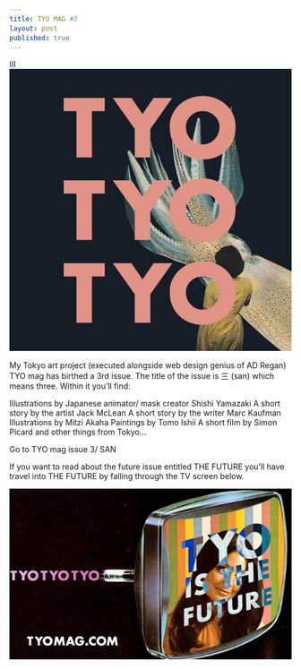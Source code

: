 ```yaml
---
title: TYO MAG #3
layout: post
published: true
---
```


III
![](/media/tyo3.jpg)

My Tokyo art project (executed alongside web design genius of AD Regan) TYO mag has birthed a 3rd issue. The title of the issue is 三 (san) which means three. Within it you’ll find:

Illustrations by Japanese animator/ mask creator Shishi Yamazaki
A short story by the artist Jack McLean
A short story by the writer Marc Kaufman
Illustrations by Mitzi Akaha
Paintings by Tomo Ishii
A short film by Simon Picard
and other things from Tokyo…

Go to TYO mag issue 3/ SAN


If you want to read about the future issue entitled THE FUTURE you’ll have travel into THE FUTURE by falling through the TV screen below.

![](/media/TYO.gif)
